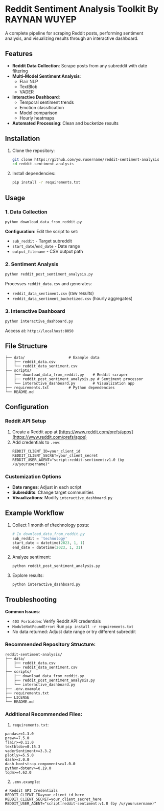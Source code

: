 
# Reddit Sentiment Analysis Toolkit By RAYNAN WUYEP


A complete pipeline for scraping Reddit posts, performing sentiment analysis, and visualizing results through an interactive dashboard.

## Features

- **Reddit Data Collection**: Scrape posts from any subreddit with date filtering
- **Multi-Model Sentiment Analysis**: 
  - Flair NLP
  - TextBlob 
  - VADER
- **Interactive Dashboard**:
  - Temporal sentiment trends
  - Emotion classification
  - Model comparison
  - Hourly heatmaps
- **Automated Processing**: Clean and bucketize results

## Installation

1. Clone the repository:
   ```bash
   git clone https://github.com/yourusername/reddit-sentiment-analysis.git
   cd reddit-sentiment-analysis
   ```

2. Install dependencies:
   ```bash
   pip install -r requirements.txt
   ```

## Usage

### 1. Data Collection
```bash
python download_data_from_reddit.py
```
**Configuration**: Edit the script to set:
- `sub_reddit` - Target subreddit
- `start_date`/`end_date` - Date range
- `output_filename` - CSV output path

### 2. Sentiment Analysis
```bash
python reddit_post_sentiment_analysis.py
```
Processes `reddit_data.csv` and generates:
- `reddit_data_sentiment.csv` (raw results)
- `reddit_data_sentiment_bucketized.csv` (hourly aggregates)

### 3. Interactive Dashboard
```bash
python interactive_dashboard.py
```
Access at: `http://localhost:8050`

## File Structure
```
├── data/                    # Example data
│   ├── reddit_data.csv               
│   └── reddit_data_sentiment.csv
├── scripts/
│   ├── download_data_from_reddit.py    # Reddit scraper
│   ├── reddit_post_sentiment_analysis.py # Sentiment processor
│   └── interactive_dashboard.py        # Visualization app
├── requirements.txt         # Python dependencies
└── README.md
```

## Configuration

### Reddit API Setup
1. Create a Reddit app at [https://www.reddit.com/prefs/apps](https://www.reddit.com/prefs/apps)
2. Add credentials to `.env`:
   ```
   REDDIT_CLIENT_ID=your_client_id
   REDDIT_CLIENT_SECRET=your_client_secret
   REDDIT_USER_AGENT="script:reddit-sentiment:v1.0 (by /u/yourusername)"
   ```

### Customization Options
- **Date ranges**: Adjust in each script
- **Subreddits**: Change target communities
- **Visualizations**: Modify `interactive_dashboard.py`

## Example Workflow

1. Collect 1 month of r/technology posts:
   ```python
   # In download_data_from_reddit.py
   sub_reddit = 'technology'
   start_date = datetime(2023, 1, 1)
   end_date = datetime(2023, 1, 31)
   ```

2. Analyze sentiment:
   ```bash
   python reddit_post_sentiment_analysis.py
   ```

3. Explore results:
   ```bash
   python interactive_dashboard.py
   ```

## Troubleshooting

**Common Issues**:
- `403 Forbidden`: Verify Reddit API credentials
- `ModuleNotFoundError`: Run `pip install -r requirements.txt`
- No data returned: Adjust date range or try different subreddit



### Recommended Repository Structure:
```
reddit-sentiment-analysis/
├── data/
│   ├── reddit_data.csv
│   └── reddit_data_sentiment.csv
├── scripts/
│   ├── download_data_from_reddit.py
│   ├── reddit_post_sentiment_analysis.py
│   └── interactive_dashboard.py
├── .env.example
├── requirements.txt
├── LICENSE
└── README.md
```

### Additional Recommended Files:

1. `requirements.txt`:
```
pandas>=1.3.0
praw>=7.5.0
flair>=0.11.0
textblob>=0.15.3
vaderSentiment>=3.3.2
plotly>=5.5.0
dash>=2.0.0
dash-bootstrap-components>=1.0.0
python-dotenv>=0.19.0
tqdm>=4.62.0
```

2. `.env.example`:
```
# Reddit API Credentials
REDDIT_CLIENT_ID=your_client_id_here
REDDIT_CLIENT_SECRET=your_client_secret_here
REDDIT_USER_AGENT="script:reddit-sentiment:v1.0 (by /u/yourusername)"
```
